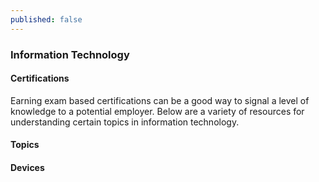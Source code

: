 ```yaml
---
published: false
---
```


### Information Technology

#### Certifications

Earning exam based certifications can be a good way to signal a level of knowledge to a potential employer. Below are a variety of resources for understanding certain topics in information technology.

#### Topics 


#### Devices






